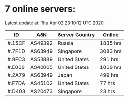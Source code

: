 # 7 online servers:

Latest update at: Thu Apr 02 23:10:12 UTC 2020

| ID | ASN | Server Country | Online |
| -- | --- | -------------- | ------ |
| #.15CF | AS49392 | Russia | 1835 hrs |
| #.7F1D | AS63949 | Singapore | 3083 hrs |
| #.9FC3 | AS53889 | United States | 291 hrs |
| #.E069 | AS40065 | United States | 1819 hrs |
| #.2A79 | AS63949 | Japan | 499 hrs |
| #.F7DA | AS45102 | United States | 77 hrs |
| #.D403 | AS20473 | Singapore | 23 hrs |

